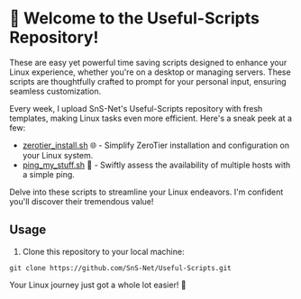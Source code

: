 # 🚀 Welcome to the Useful-Scripts Repository!

These are easy yet powerful time saving scripts designed to enhance your Linux experience, whether you're on a desktop or managing servers. These scripts are thoughtfully crafted to prompt for your personal input, ensuring seamless customization.

Every week, I upload SnS-Net's Useful-Scripts repository with fresh templates, making Linux tasks even more efficient. Here's a sneak peek at a few:

- [zerotier_install.sh](zerotier_install.sh) 🌐 - Simplify ZeroTier installation and configuration on your Linux system.
- [ping_my_stuff.sh](ping_my_stuff.sh) 📡 - Swiftly assess the availability of multiple hosts with a simple ping.

Delve into these scripts to streamline your Linux endeavors. I'm confident you'll discover their tremendous value!

## Usage

1. Clone this repository to your local machine:

```plaintext
git clone https://github.com/SnS-Net/Useful-Scripts.git
```
   
   Your Linux journey just got a whole lot easier! 🌟
